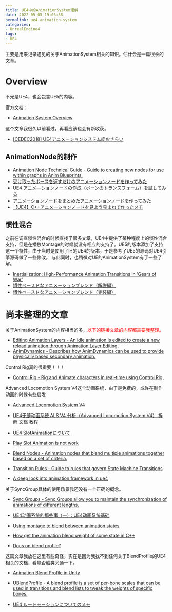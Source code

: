 ```yaml
---
title: UE4中的AnimationSystem理解
date: 2022-05-05 19:03:58
permalink: ue4-animation-system
categories:
- UnrealEngine4
tags:
- UE4
---
```


主要是用来记录遇见的关于AnimationSystem相关的知识。估计会是一篇很长的文章。

<!--more-->

# Overview
不光是UE4，也会包含UE5的内容。

官方文档：
- [Animation System Overview](https://docs.unrealengine.com/4.27/en-US/AnimatingObjects/SkeletalMeshAnimation/Overview/)

这个文章我很久以前看过，再看应该也会有新收获。
- [[CEDEC2018] UE4アニメーションシステム総おさらい](https://www.slideshare.net/EpicGamesJapan/cedec2018-ue4-111104578)

## AnimationNode的制作


- [Animation Node Technical Guide - Guide to creating new nodes for use within graphs in Anim Blueprints.](https://docs.unrealengine.com/4.26/en-US/AnimatingObjects/AnimationNodeTechnicalGuide/)
- [受け取ったポースを返すだけのアニメーションノードを作ってみた](https://qiita.com/go_astrayer/items/accf6772c38979ffecb5)
- [UE4 アニメ―ションノードの作成（ボーンのトランスフォーム）を試してみる](https://qiita.com/unknown_ds/items/b343a2ab56d77f1b97c5)
- [アニメーションノードをまとめたアニメーションノードを作ってみた](https://qiita.com/go_astrayer/items/eb8b2d249018ac4f472f)
- [【UE4】C++アニメーションノードを見よう見まねで作ったメモ](https://qiita.com/Rinderon/items/6c5351df66f82d16a6f3)


## 惯性混合
之前在调查惯性混合的时候查找了很多文章，UE4中提供了某种程度上的惯性混合支持，但是在播放Montage的时候就没有相应的支持了。UE5的版本添加了支持这一个特性，由于当时是使用了旧的UE4的版本，于是参考了UE5的源码对UE4引擎源码做了一些修改。
与此同时，也稍微对UE的AnimationSystem有了一些了解。

- [	Inertialization: High-Performance Animation Transitions in 'Gears of War'](https://www.gdcvault.com/play/1025331/Inertialization-High-Performance-Animation-Transitions)
- [慣性ベースドなアニメーションブレンド（解説編）](https://hogetatu.hatenablog.com/entry/2018/06/02/185613)
- [慣性ベースドなアニメーションブレンド（実装編）](https://hogetatu.hatenablog.com/entry/2018/06/10/232856)


# 尚未整理的文章
关于AnimationSystem的内容相当的多，<span style="color: red">以下的链接文章的内容都需要我整理。</span>
- [Editing Animation Layers - An idle animation is edited to create a new reload animation through Animation Layer Editing.](https://docs.unrealengine.com/4.27/en-US/AnimatingObjects/SkeletalMeshAnimation/AnimHowTo/LayerEditing/)
- [AnimDynamics - Describes how AnimDynamics can be used to provide physically based secondary animation.](https://docs.unrealengine.com/4.27/en-US/AnimatingObjects/SkeletalMeshAnimation/NodeReference/SkeletalControls/AnimDynamics/)

Control Rig真的很重要！！！
- [Control Rig - Rig and Animate characters in real-time using Control Rig.](https://docs.unrealengine.com/5.0/en-US/control-rig-in-unreal-engine/)

Advanced Locomotion System V4这个动画系统，由于是免费的，或许在制作动画的时候有些启发
- [Advanced Locomotion System V4](https://www.unrealengine.com/marketplace/en-US/product/advanced-locomotion-system-v1?lang=en-US)
- [UE4无缝动画系统 ALS V4 分析（Advanced Locomotion System V4） 拆解 文档 教程](https://www.bilibili.com/read/cv9226463)

- [UE4 SlotAnimationについて](https://qiita.com/unknown_ds/items/d06c7d8203c6420eac8b)
- [Play Slot Animation is not work](https://forums.unrealengine.com/t/play-slot-animation-is-not-work/417823)

- [Blend Nodes - Animation nodes that blend multiple animations together based on a set of criteria.](https://docs.unrealengine.com/4.26/en-US/AnimatingObjects/SkeletalMeshAnimation/NodeReference/Blend/)

- [Transition Rules - Guide to rules that govern State Machine Transitions](https://docs.unrealengine.com/4.26/en-US/AnimatingObjects/SkeletalMeshAnimation/StateMachines/TransitionRules/)

- [A deep look into animation framework in ue4](https://arrowinmyknee.com/2019/09/11/a-deep-look-into-animation-framework-in-ue4/)

关于SyncGroup具体的使用场景我还没有一个正确的概念。
- [Sync Groups - Sync Groups allow you to maintain the synchronization of animations of different lengths.](https://docs.unrealengine.com/4.26/en-US/AnimatingObjects/SkeletalMeshAnimation/SyncGroups/)

- [UE4动画系统的那些事（一）：UE4动画系统基础](https://zhuanlan.zhihu.com/p/62401630)

- [Using montage to blend between animation states](https://forums.unrealengine.com/t/using-montage-to-blend-between-animation-states/211360)
- [How get the animation blend weight of some state in C++](https://forums.unrealengine.com/t/how-get-the-animation-blend-weight-of-some-state-in-c/378915)

- [Docs on blend profile?](https://forums.unrealengine.com/t/docs-on-blend-profile/107004)

这篇文章我放在这里有些奇怪，实在是因为我找不到任何关于BlendProfile的UE4相关的文档，看能否触类旁通一下。
- [Animation Blend Profile in Unity](https://arrowinmyknee.com/2020/07/07/Animation-Blend-Profile-in-Unity/)
- [UBlendProfile - A blend profile is a set of per-bone scales that can be used in transitions and blend lists to tweak the weights of specific bones.](https://docs.unrealengine.com/4.26/en-US/API/Runtime/Engine/Animation/UBlendProfile/)

- [UE4 ルートモーションについてのメモ](https://qiita.com/unknown_ds/items/d3d802415c16101d47f1)
